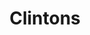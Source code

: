 ---
ee_id_thing: '2206'
site: '1'
type: '2'
inv_num: 2012-083
url: 2012-083-clintons
title: Clintons
year: '2012'
display_year: '2012'
medium: Pencil on paper
dims: ''
pitch: "​Pretty much what the title says :)"
ps: ''
live_url: ''
related: ''
youtube: ''
related_code: ''
imgs: clinton-diptych-2012-083-full-1-database-AR.jpg
subheading: ''
download: ''
add_credit: ''
commission: ''
layout: things-i-made
---